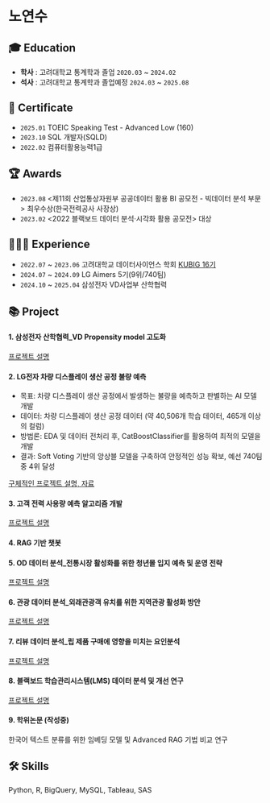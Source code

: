 # 노연수

## 🎓 Education  
- **학사** : 고려대학교 통계학과 졸업 `2020.03` ~ `2024.02`
- **석사** : 고려대학교 통계학과 졸업예정 `2024.03` ~ `2025.08`

## 📜 Certificate
- `2025.01` TOEIC Speaking Test - Advanced Low (160)
- `2023.10` SQL 개발자(SQLD)
- `2022.02` 컴퓨터활용능력1급

## 🏆 Awards
- `2023.08` <제11회 산업통상자원부 공공데이터 활용 BI 공모전 - 빅데이터 분석 부문> 최우수상(한국전력공사 사장상)
- `2023.02` <2022 블랙보드 데이터 분석·시각화 활용 공모전> 대상

## 👩🏻‍💻 Experience
- `2022.07` ~ `2023.06` 고려대학교 데이터사이언스 학회 [KUBIG 16기](https://github.com/yeonsoo1020/portfolio/tree/main/%EB%8D%B0%EC%9D%B4%ED%84%B0%EC%82%AC%EC%9D%B4%EC%96%B8%EC%8A%A4%20%ED%95%99%ED%9A%8C(KUBIG))
- `2024.07` ~ `2024.09` LG Aimers 5기(9위/740팀)
- `2024.10` ~ `2025.04` 삼성전자 VD사업부 산학협력

## 📚 Project
#### 1. 삼성전자 산학협력_VD Propensity model 고도화

[프로젝트 설명](https://github.com/yeonsoo1020/portfolio/tree/main/%EC%82%BC%EC%84%B1%EC%A0%84%EC%9E%90%20%EC%82%B0%ED%95%99%ED%98%91%EB%A0%A5)

#### 2. LG전자 차량 디스플레이 생산 공정 불량 예측
- 목표: 차량 디스플레이 생산 공정에서 발생하는 불량을 예측하고 판별하는 AI 모델 개발
- 데이터: 차량 디스플레이 생산 공정 데이터 (약 40,506개 학습 데이터, 465개 이상의 컬럼)
- 방법론: EDA 및 데이터 전처리 후, CatBoostClassifier를 활용하여 최적의 모델을 개발
- 결과: Soft Voting 기반의 앙상블 모델을 구축하여 안정적인 성능 확보, 예선 740팀 중 4위 달성

[구체적인 프로젝트 설명, 자료](https://github.com/yeonsoo1020/portfolio/tree/main/LG%20AImers%205%EA%B8%B0)

#### 3. 고객 전력 사용량 예측 알고리즘 개발

[프로젝트 설명](https://github.com/yeonsoo1020/portfolio/tree/main/%EC%82%B0%EC%97%85%EB%B6%80%20%EA%B3%B5%EB%AA%A8%EC%A0%84)

#### 4. RAG 기반 챗봇

#### 5. OD 데이터 분석_전통시장 활성화를 위한 청년몰 입지 예측 및 운영 전략

[프로젝트 설명](https://github.com/yeonsoo1020/portfolio/tree/main/OD%20%EB%8D%B0%EC%9D%B4%ED%84%B0%20%EB%B6%84%EC%84%9D)

#### 6. 관광 데이터 분석_외래관광객 유치를 위한 지역관광 활성화 방안
[프로젝트 설명](https://github.com/yeonsoo1020/portfolio/tree/main/%EA%B4%80%EA%B4%91%20%EB%8D%B0%EC%9D%B4%ED%84%B0%20%EB%B6%84%EC%84%9D)

#### 7. 리뷰 데이터 분석_립 제품 구매에 영향을 미치는 요인분석

[프로젝트 설명](https://github.com/yeonsoo1020/portfolio/tree/main/%EB%A6%AC%EB%B7%B0%20%EB%8D%B0%EC%9D%B4%ED%84%B0%20%EB%B6%84%EC%84%9D)

#### 8. 블랙보드 학습관리시스템(LMS) 데이터 분석 및 개선 연구

[프로젝트 설명](https://github.com/yeonsoo1020/portfolio/tree/main/%EB%B8%94%EB%9E%99%EB%B3%B4%EB%93%9C%20%EA%B3%B5%EB%AA%A8%EC%A0%84)

#### 9. 학위논문 (작성중)
한국어 텍스트 분류를 위한 임베딩 모델 및 Advanced RAG 기법 비교 연구

## 🛠 Skills
Python, R, BigQuery, MySQL, Tableau, SAS
